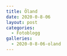 ```yaml
---
title: Öland
date: 2020-0-8-06
layout: post
categories:
  - Fotoblogg
galleries:
  - 2020-0-8-06-oland
---
```

